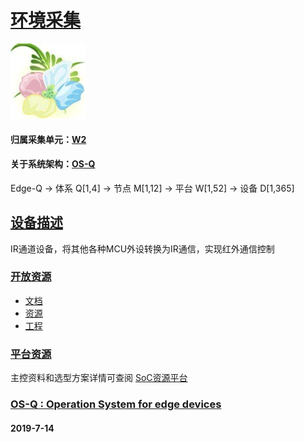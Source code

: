 ﻿# [环境采集](https://github.com/OS-Q/D11)

[![sites](OS-Q/OS-Q.png)](http://www.OS-Q.com)

#### 归属采集单元：[W2](https://github.com/OS-Q/W2)

#### 关于系统架构：[OS-Q](https://github.com/OS-Q/OS-Q)
Edge-Q -> 体系 Q[1,4] -> 节点 M[1,12] -> 平台 W[1,52] -> 设备 D[1,365]

## [设备描述](https://github.com/OS-Q/D11/wiki) 

IR通道设备，将其他各种MCU外设转换为IR通信，实现红外通信控制


### [开放资源](https://github.com/OS-Q/)

* [文档](docs/)
* [资源](src/)
* [工程](project/)

### [平台资源](https://github.com/sochub)

主控资料和选型方案详情可查阅
[SoC资源平台](https://github.com/sochub)



### [OS-Q : Operation System for edge devices](http://www.OS-Q.com/Edge/D11)
####  2019-7-14
